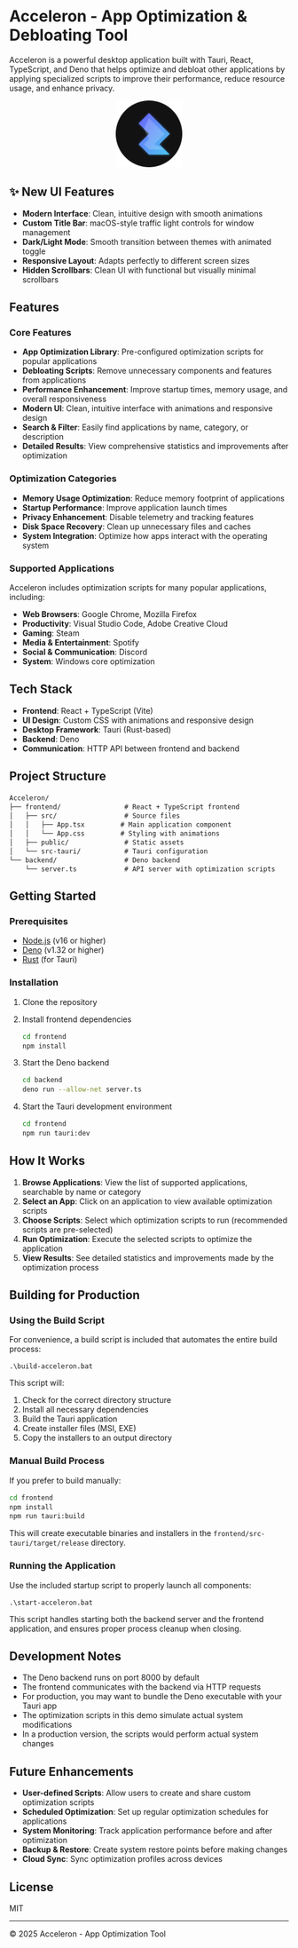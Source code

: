 # Acceleron - App Optimization & Debloating Tool

Acceleron is a powerful desktop application built with Tauri, React, TypeScript, and Deno that helps optimize and debloat other applications by applying specialized scripts to improve their performance, reduce resource usage, and enhance privacy.

<p align="center">
  <img src="frontend/src-tauri/icons/icon.svg" alt="Acceleron Logo" width="120" />
</p>

## ✨ New UI Features

- **Modern Interface**: Clean, intuitive design with smooth animations
- **Custom Title Bar**: macOS-style traffic light controls for window management
- **Dark/Light Mode**: Smooth transition between themes with animated toggle
- **Responsive Layout**: Adapts perfectly to different screen sizes
- **Hidden Scrollbars**: Clean UI with functional but visually minimal scrollbars

## Features

### Core Features

- **App Optimization Library**: Pre-configured optimization scripts for popular applications
- **Debloating Scripts**: Remove unnecessary components and features from applications
- **Performance Enhancement**: Improve startup times, memory usage, and overall responsiveness
- **Modern UI**: Clean, intuitive interface with animations and responsive design
- **Search & Filter**: Easily find applications by name, category, or description
- **Detailed Results**: View comprehensive statistics and improvements after optimization

### Optimization Categories

- **Memory Usage Optimization**: Reduce memory footprint of applications
- **Startup Performance**: Improve application launch times
- **Privacy Enhancement**: Disable telemetry and tracking features
- **Disk Space Recovery**: Clean up unnecessary files and caches
- **System Integration**: Optimize how apps interact with the operating system

### Supported Applications

Acceleron includes optimization scripts for many popular applications, including:

- **Web Browsers**: Google Chrome, Mozilla Firefox
- **Productivity**: Visual Studio Code, Adobe Creative Cloud
- **Gaming**: Steam
- **Media & Entertainment**: Spotify
- **Social & Communication**: Discord
- **System**: Windows core optimization

## Tech Stack

- **Frontend**: React + TypeScript (Vite)
- **UI Design**: Custom CSS with animations and responsive design
- **Desktop Framework**: Tauri (Rust-based)
- **Backend**: Deno
- **Communication**: HTTP API between frontend and backend

## Project Structure

```
Acceleron/
├── frontend/                # React + TypeScript frontend
│   ├── src/                 # Source files
│   │   ├── App.tsx         # Main application component
│   │   └── App.css         # Styling with animations
│   ├── public/              # Static assets
│   └── src-tauri/           # Tauri configuration
└── backend/                 # Deno backend
    └── server.ts            # API server with optimization scripts
```

## Getting Started

### Prerequisites

- [Node.js](https://nodejs.org/) (v16 or higher)
- [Deno](https://deno.land/) (v1.32 or higher)
- [Rust](https://www.rust-lang.org/) (for Tauri)

### Installation

1. Clone the repository

2. Install frontend dependencies
   ```bash
   cd frontend
   npm install
   ```

3. Start the Deno backend
   ```bash
   cd backend
   deno run --allow-net server.ts
   ```

4. Start the Tauri development environment
   ```bash
   cd frontend
   npm run tauri:dev
   ```

## How It Works

1. **Browse Applications**: View the list of supported applications, searchable by name or category
2. **Select an App**: Click on an application to view available optimization scripts
3. **Choose Scripts**: Select which optimization scripts to run (recommended scripts are pre-selected)
4. **Run Optimization**: Execute the selected scripts to optimize the application
5. **View Results**: See detailed statistics and improvements made by the optimization process

## Building for Production

### Using the Build Script

For convenience, a build script is included that automates the entire build process:

```batch
.\build-acceleron.bat
```

This script will:
1. Check for the correct directory structure
2. Install all necessary dependencies
3. Build the Tauri application
4. Create installer files (MSI, EXE)
5. Copy the installers to an output directory

### Manual Build Process

If you prefer to build manually:

```bash
cd frontend
npm install
npm run tauri:build
```

This will create executable binaries and installers in the `frontend/src-tauri/target/release` directory.

### Running the Application

Use the included startup script to properly launch all components:

```batch
.\start-acceleron.bat
```

This script handles starting both the backend server and the frontend application, and ensures proper process cleanup when closing.

## Development Notes

- The Deno backend runs on port 8000 by default
- The frontend communicates with the backend via HTTP requests
- For production, you may want to bundle the Deno executable with your Tauri app
- The optimization scripts in this demo simulate actual system modifications
- In a production version, the scripts would perform actual system changes

## Future Enhancements

- **User-defined Scripts**: Allow users to create and share custom optimization scripts
- **Scheduled Optimization**: Set up regular optimization schedules for applications
- **System Monitoring**: Track application performance before and after optimization
- **Backup & Restore**: Create system restore points before making changes
- **Cloud Sync**: Sync optimization profiles across devices

## License

MIT

---

© 2025 Acceleron - App Optimization Tool
